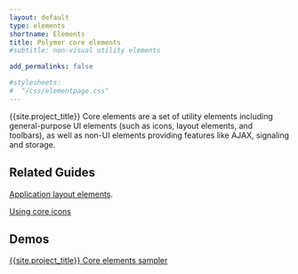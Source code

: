 ```yaml
---
layout: default
type: elements
shortname: Elements
title: Polymer core elements
#subtitle: non-visual utility elements

add_permalinks: false

#stylesheets:
#  "/css/elementpage.css"
---
```


<!-- page specific stylesheet needs to be inline to the page so ajax injects it. -->
<link rel="stylesheet" href="/css/elementpage.css">

<div class="hide-on-hash">
  <!-- <p class="alert alert-info"><strong>Note:</strong> These elements and their documentation are still early. The “source” links below point to commented code where you can learn more about how to use the element.</p> -->
  <p>{{site.project_title}} Core elements are a set of utility
    elements including general-purpose UI elements (such as icons, layout elements, and toolbars),
    as well as  non-UI elements providing features like AJAX, signaling and storage.</p>

   <component-download-button org="Polymer" component="core-elements" label="GET THE POLYMER CORE ELEMENTS">
   </component-download-button>

  <h2>Related Guides</h2>
  <p><a href="layout-elements.html">Application layout elements</a>.</p>
  <p><a href="icons.html">Using core icons</a></p>

  <h2>Demos</h2>
  <p><a href="../../components/core-elements/demo.html">{{site.project_title}} Core elements sampler</a></p>
</div>

<component-docs
    elements='{% list_components dir:components prefix:core blacklist:"core-slide core-layout core-doc-viewer core-home-page core-home-page-dev core-transition-css core-overlay-layer core-key-helper core-doc-toc core-doc-page core-component-page core-popup-menu" %}'>
</component-docs>
